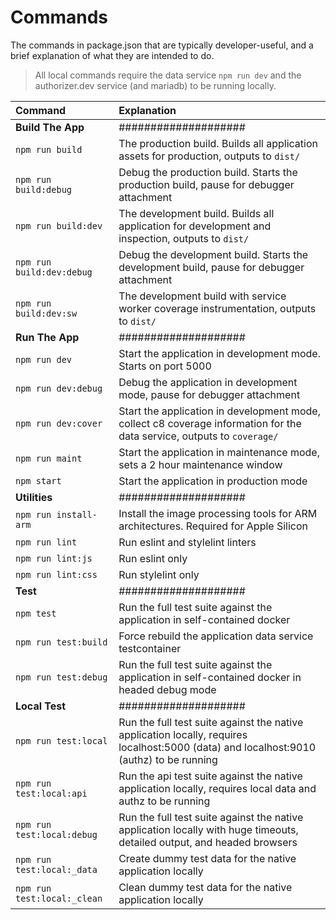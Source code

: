 # Commands

The commands in package.json that are typically developer-useful, and a brief explanation of what they are intended to do.

> All local commands require the data service `npm run dev` and the authorizer.dev service (and mariadb) to be running locally.

| Command | Explanation |
| :--- | :--- |
| **Build The App** | #################### |
| `npm run build` | The production build. Builds all application assets for production, outputs to `dist/` |
| `npm run build:debug` | Debug the production build. Starts the production build, pause for debugger attachment |
| `npm run build:dev` | The development build. Builds all application for development and inspection, outputs to `dist/` |
| `npm run build:dev:debug` | Debug the development build. Starts the development build, pause for debugger attachment |
| `npm run build:dev:sw` | The development build with service worker coverage instrumentation, outputs to `dist/` |
| **Run The App** | #################### |
| `npm run dev` | Start the application in development mode. Starts on port 5000 |
| `npm run dev:debug` | Debug the application in development mode, pause for debugger attachment |
| `npm run dev:cover` | Start the application in development mode, collect c8 coverage information for the data service, outputs to `coverage/` |
| `npm run maint` | Start the application in maintenance mode, sets a 2 hour maintenance window |
| `npm start` | Start the application in production mode |
| **Utilities** | #################### |
| `npm run install-arm` | Install the image processing tools for ARM architectures. Required for Apple Silicon |
| `npm run lint` | Run eslint and stylelint linters |
| `npm run lint:js` | Run eslint only |
| `npm run lint:css` | Run stylelint only |
| **Test** | #################### |
| `npm test` | Run the full test suite against the application in self-contained docker |
| `npm run test:build` | Force rebuild the application data service testcontainer |
| `npm run test:debug` | Run the full test suite against the application in self-contained docker in headed debug mode |
| **Local Test** | #################### |
| `npm run test:local` | Run the full test suite against the native application locally, requires localhost:5000 (data) and localhost:9010 (authz) to be running |
| `npm run test:local:api` | Run the api test suite against the native application locally, requires local data and authz to be running |
| `npm run test:local:debug` | Run the full test suite against the native application locally with huge timeouts, detailed output, and headed browsers |
| `npm run test:local:_data` | Create dummy test data for the native application locally |
| `npm run test:local:_clean` | Clean dummy test data for the native application locally |
